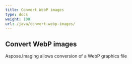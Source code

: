 ```yaml
---
title: Convert WebP images
type: docs
weight: 100
url: /java/convert-webp-images/
---
```


## **Convert WebP images**
Aspose.Imaging allows conversion of a WebP graphics file
